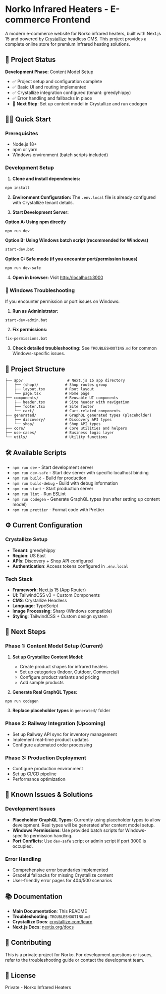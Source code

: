 # Norko Infrared Heaters - E-commerce Frontend

A modern e-commerce website for Norko infrared heaters, built with Next.js 15 and powered by [Crystallize](https://crystallize.com) headless CMS. This project provides a complete online store for premium infrared heating solutions.

## 🚀 Project Status

**Development Phase**: Content Model Setup

- ✅ Project setup and configuration complete
- ✅ Basic UI and routing implemented
- ✅ Crystallize integration configured (tenant: greedyhippy)
- ✅ Error handling and fallbacks in place
- 🔄 **Next Step**: Set up content model in Crystallize and run codegen

## 🏃‍♂️ Quick Start

### Prerequisites

- Node.js 18+
- npm or yarn
- Windows environment (batch scripts included)

### Development Setup

1. **Clone and install dependencies:**

```bash
npm install
```

2. **Environment Configuration:**
   The `.env.local` file is already configured with Crystallize tenant details.

3. **Start Development Server:**

**Option A: Using npm directly**

```bash
npm run dev
```

**Option B: Using Windows batch script (recommended for Windows)**

```bash
start-dev.bat
```

**Option C: Safe mode (if you encounter port/permission issues)**

```bash
npm run dev-safe
```

4. **Open in browser:**
   Visit [http://localhost:3000](http://localhost:3000)

### 🔧 Windows Troubleshooting

If you encounter permission or port issues on Windows:

1. **Run as Administrator:**

```bash
start-dev-admin.bat
```

2. **Fix permissions:**

```bash
fix-permissions.bat
```

3. **Check detailed troubleshooting:**
   See `TROUBLESHOOTING.md` for common Windows-specific issues.

## 📁 Project Structure

```
├── app/                    # Next.js 15 app directory
│   ├── (shop)/            # Shop routes group
│   ├── layout.tsx         # Root layout
│   └── page.tsx           # Home page
├── components/            # Reusable UI components
│   ├── header.tsx         # Site header with navigation
│   ├── footer.tsx         # Site footer
│   └── cart/              # Cart-related components
├── generated/             # GraphQL generated types (placeholder)
│   ├── discovery/         # Discovery API types
│   └── shop/              # Shop API types
├── core/                  # Core utilities and helpers
├── use-cases/             # Business logic layer
└── utils/                 # Utility functions
```

## 🛠 Available Scripts

- `npm run dev` - Start development server
- `npm run dev-safe` - Start dev server with specific localhost binding
- `npm run build` - Build for production
- `npm run build-debug` - Build with debug information
- `npm run start` - Start production server
- `npm run lint` - Run ESLint
- `npm run codegen` - Generate GraphQL types (run after setting up content model)
- `npm run prettier` - Format code with Prettier

## ⚙️ Current Configuration

### Crystallize Setup

- **Tenant**: greedyhippy
- **Region**: US East
- **APIs**: Discovery + Shop API configured
- **Authentication**: Access tokens configured in `.env.local`

### Tech Stack

- **Framework**: Next.js 15 (App Router)
- **UI**: TailwindCSS v3 + Custom Components
- **CMS**: Crystallize Headless
- **Language**: TypeScript
- **Image Processing**: Sharp (Windows compatible)
- **Styling**: TailwindCSS + Custom design system

## 🔄 Next Steps

### Phase 1: Content Model Setup (Current)

1. **Set up Crystallize Content Model:**

    - Create product shapes for infrared heaters
    - Set up categories (Indoor, Outdoor, Commercial)
    - Configure product variants and pricing
    - Add sample products

2. **Generate Real GraphQL Types:**

```bash
npm run codegen
```

3. **Replace placeholder types** in `generated/` folder

### Phase 2: Railway Integration (Upcoming)

- Set up Railway API sync for inventory management
- Implement real-time product updates
- Configure automated order processing

### Phase 3: Production Deployment

- Configure production environment
- Set up CI/CD pipeline
- Performance optimization

## 🐛 Known Issues & Solutions

### Development Issues

- **Placeholder GraphQL Types**: Currently using placeholder types to allow development. Real types will be generated after content model setup.
- **Windows Permissions**: Use provided batch scripts for Windows-specific permission handling.
- **Port Conflicts**: Use `dev-safe` script or admin script if port 3000 is occupied.

### Error Handling

- Comprehensive error boundaries implemented
- Graceful fallbacks for missing Crystallize content
- User-friendly error pages for 404/500 scenarios

## 📚 Documentation

- **Main Documentation**: This README
- **Troubleshooting**: `TROUBLESHOOTING.md`
- **Crystallize Docs**: [crystallize.com/learn](https://crystallize.com/learn)
- **Next.js Docs**: [nextjs.org/docs](https://nextjs.org/docs)

## 🤝 Contributing

This is a private project for Norko. For development questions or issues, refer to the troubleshooting guide or contact the development team.

## 📄 License

Private - Norko Infrared Heaters
